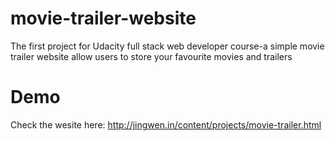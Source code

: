 # movie-trailer-website
The first project for Udacity full stack web developer course-a simple movie trailer website allow users to store your favourite movies and trailers
# Demo
Check the wesite here: http://jingwen.in/content/projects/movie-trailer.html
